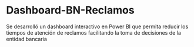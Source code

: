 # Dashboard-BN-Reclamos
Se desarrolló un dashboard interactivo en Power BI que permita reducir los tiempos de atención de reclamos facilitando la toma de decisiones de la entidad bancaria

